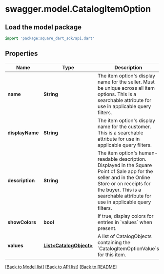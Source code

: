 # swagger.model.CatalogItemOption

## Load the model package
```dart
import 'package:square_dart_sdk/api.dart'
```

## Properties
Name | Type | Description | Notes
------------ | ------------- | ------------- | -------------
**name** | **String** | The item option&#x27;s display name for the seller. Must be unique across all item options. This is a searchable attribute for use in applicable query filters. | [optional] [default to null]
**displayName** | **String** | The item option&#x27;s display name for the customer. This is a searchable attribute for use in applicable query filters. | [optional] [default to null]
**description** | **String** | The item option&#x27;s human-readable description. Displayed in the Square Point of Sale app for the seller and in the Online Store or on receipts for the buyer. This is a searchable attribute for use in applicable query filters. | [optional] [default to null]
**showColors** | **bool** | If true, display colors for entries in &#x60;values&#x60; when present. | [optional] [default to null]
**values** | [**List&lt;CatalogObject&gt;**](CatalogObject.md) | A list of CatalogObjects containing the &#x60;CatalogItemOptionValue&#x60;s for this item. | [optional] [default to []]

[[Back to Model list]](../README.md#documentation-for-models) [[Back to API list]](../README.md#documentation-for-api-endpoints) [[Back to README]](../README.md)

